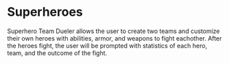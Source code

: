 # Superheroes

Superhero Team Dueler allows the user to create two teams and customize their own heroes with abilities, armor, and weapons to fight eachother. After the heroes fight, the user will be prompted with statistics of each hero, team, and the outcome of the fight.
